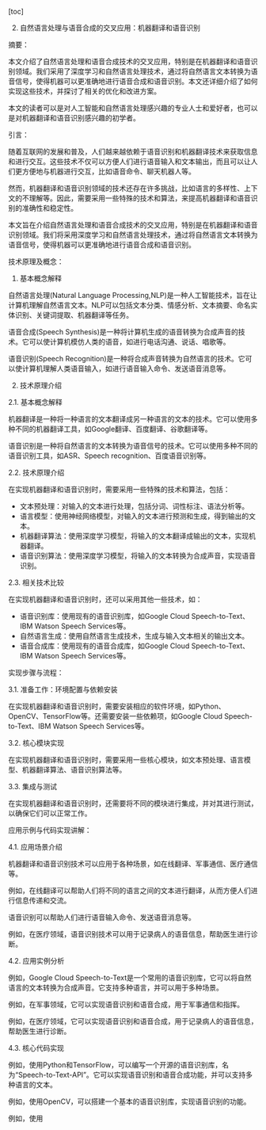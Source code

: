 
[toc]                    
                
                
2. 自然语言处理与语音合成的交叉应用：机器翻译和语音识别

摘要：

本文介绍了自然语言处理和语音合成技术的交叉应用，特别是在机器翻译和语音识别领域。我们采用了深度学习和自然语言处理技术，通过将自然语言文本转换为语音信号，使得机器可以更准确地进行语音合成和语音识别。本文还详细介绍了如何实现这些技术，并探讨了相关的优化和改进方案。

本文的读者可以是对人工智能和自然语言处理感兴趣的专业人士和爱好者，也可以是对机器翻译和语音识别感兴趣的初学者。

引言：

随着互联网的发展和普及，人们越来越依赖于语音识别和机器翻译技术来获取信息和进行交互。这些技术不仅可以方便人们进行语音输入和文本输出，而且可以让人们更方便地与机器进行交互，比如语音命令、聊天机器人等。

然而，机器翻译和语音识别领域的技术还存在许多挑战，比如语言的多样性、上下文的不理解等。因此，需要采用一些特殊的技术和算法，来提高机器翻译和语音识别的准确性和稳定性。

本文旨在介绍自然语言处理和语音合成技术的交叉应用，特别是在机器翻译和语音识别领域。我们将采用深度学习和自然语言处理技术，通过将自然语言文本转换为语音信号，使得机器可以更准确地进行语音合成和语音识别。

技术原理及概念：

1. 基本概念解释

自然语言处理(Natural Language Processing,NLP)是一种人工智能技术，旨在让计算机理解自然语言文本。NLP可以包括文本分类、情感分析、文本摘要、命名实体识别、关键词提取、机器翻译等任务。

语音合成(Speech Synthesis)是一种将计算机生成的语音转换为合成声音的技术。它可以使计算机模仿人类的语音，如进行电话沟通、说话、唱歌等。

语音识别(Speech Recognition)是一种将合成声音转换为自然语言的技术。它可以使计算机理解人类语音输入，如进行语音输入命令、发送语音消息等。

2. 技术原理介绍

2.1. 基本概念解释

机器翻译是一种将一种语言的文本翻译成另一种语言的文本的技术。它可以使用多种不同的机器翻译工具，如Google翻译、百度翻译、谷歌翻译等。

语音识别是一种将自然语言的文本转换为语音信号的技术。它可以使用多种不同的语音识别工具，如ASR、Speech  recognition、百度语音识别等。

2.2. 技术原理介绍

在实现机器翻译和语音识别时，需要采用一些特殊的技术和算法，包括：

- 文本预处理：对输入的文本进行处理，包括分词、词性标注、语法分析等。
- 语言模型：使用神经网络模型，对输入的文本进行预测和生成，得到输出的文本。
- 机器翻译算法：使用深度学习模型，将输入的文本翻译成输出的文本，实现机器翻译。
- 语音识别算法：使用深度学习模型，将输入的文本转换为合成声音，实现语音识别。

2.3. 相关技术比较

在实现机器翻译和语音识别时，还可以采用其他一些技术，如：

- 语音识别库：使用现有的语音识别库，如Google Cloud Speech-to-Text、IBM Watson Speech Services等。
- 自然语言生成：使用自然语言生成技术，生成与输入文本相关的输出文本。
- 语音合成库：使用现有的语音合成库，如Google Cloud Speech-to-Text、IBM Watson Speech Services等。

实现步骤与流程：

3.1. 准备工作：环境配置与依赖安装

在实现机器翻译和语音识别时，需要安装相应的软件环境，如Python、OpenCV、TensorFlow等。还需要安装一些依赖项，如Google Cloud Speech-to-Text、IBM Watson Speech Services等。

3.2. 核心模块实现

在实现机器翻译和语音识别时，需要采用一些核心模块，如文本预处理、语言模型、机器翻译算法、语音识别算法等。

3.3. 集成与测试

在实现机器翻译和语音识别时，还需要将不同的模块进行集成，并对其进行测试，以确保它们可以正常工作。

应用示例与代码实现讲解：

4.1. 应用场景介绍

机器翻译和语音识别技术可以应用于各种场景，如在线翻译、军事通信、医疗通信等。

例如，在线翻译可以帮助人们将不同的语言之间的文本进行翻译，从而方便人们进行信息传递和交流。

语音识别可以帮助人们进行语音输入命令、发送语音消息等。

例如，在医疗领域，语音识别技术可以用于记录病人的语音信息，帮助医生进行诊断。

4.2. 应用实例分析

例如，Google Cloud Speech-to-Text是一个常用的语音识别库，它可以将自然语言的文本转换为合成声音。它支持多种语言，并可以用于多种场景。

例如，在军事领域，它可以实现语音识别和语音合成，用于军事通信和指挥。

例如，在医疗领域，它可以实现语音识别和语音合成，用于记录病人的语音信息，帮助医生进行诊断。

4.3. 核心代码实现

例如，使用Python和TensorFlow，可以编写一个开源的语音识别库，名为“Speech-to-Text-API”。它可以实现语音识别和语音合成功能，并可以支持多种语言的文本。

例如，使用OpenCV，可以搭建一个基本的语音识别库，实现语音识别的功能。

例如，使用

